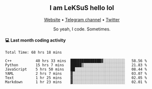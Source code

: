 <h2 align="center">I am LeKSuS hello lol</h2>
<div align="center">
  <a href="https://leksus.net">Website</a> •
  <a href="https://t.me/leksus_was_here">Telegram channel</a> •
  <a href="https://twitter.com/___LeKSuS___">Twitter</a>
</div>
<p align="center">So yeah, I code. Sometimes.</p>

#### :computer: Last month coding activity
<!--START_SECTION:waka-->

```text
Total Time: 68 hrs 18 mins

C++           40 hrs 33 mins  ██████████████▓░░░░░░░░░░   58.56 %
Python        15 hrs 7 mins   █████▒░░░░░░░░░░░░░░░░░░░   21.83 %
JavaScript    5 hrs 50 mins   ██░░░░░░░░░░░░░░░░░░░░░░░   08.44 %
YAML          2 hrs 7 mins    ▓░░░░░░░░░░░░░░░░░░░░░░░░   03.07 %
Text          1 hr 25 mins    ▓░░░░░░░░░░░░░░░░░░░░░░░░   02.05 %
Markdown      1 hr 23 mins    ▓░░░░░░░░░░░░░░░░░░░░░░░░   02.01 %
```

<!--END_SECTION:waka-->

<!-- flag{4_l0t_0f_1nter35t1ng_th1ng5_4r3_1n_publ1c_d0m41n} -->
